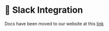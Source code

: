 # 🔗 Slack Integration

Docs have been moved to our website at this [link](https://tomatophp.com/en/open-source/filament-alerts)
